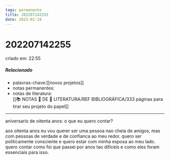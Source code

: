 ```yaml
---
tags: permanente
title: 202207142255
date: 2023-02-24
---
```


# 202207142255

criado em: 22:55

##### Relacionado

- palavras-chave:[[novos projetos]]
- notas permanentes:
- notas de literatura:  
[[📚 NOTAS 📖 DE 📘 LITERATURA/REF BIBLIOGRÁFICA/333 páginas para tirar seu projeto do papel]]
---

aniversario de oitenta anos: o que eu quero contar?

aos oitenta anos eu vou querer ser uma pessoa nao cheia de amigos, mas com pessoas de verdade e de confianca ao meu redor. quero ser politicamente consciente e quero estar com minha esposa ao meu lado. quero contar como foi que passei por anos tao dificeis e como eles foram essenciais para isso.

